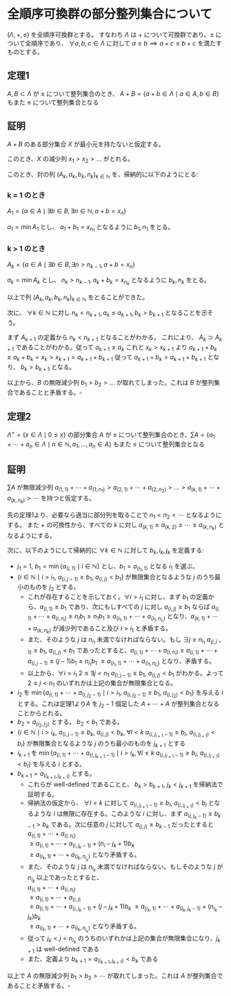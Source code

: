 # 全順序可換群の部分整列集合について

$(\Lambda, +, ≤)$ を全順序可換群とする。
すなわち $\Lambda$ は $+$ について可換群であり、$≤$ について全順序であり、 $\forall a, b, c \in \Lambda$ に対して $a ≤ b \implies a + c ≤ b + c$ を満たすものとする。

## 定理1

$A, B \subset \Lambda$ が $≤$ について整列集合のとき、 $A + B = \{a + b \in \Lambda \mid a \in A, b \in B\}$ もまた $≤$ について整列集合となる

## 証明

$A + B$ のある部分集合 $X$ が最小元を持たないと仮定する。

このとき、$X$ の減少列 $x_1 > x_2 > ...$ がとれる。

このとき、対の列 $(A_k, a_k, b_k, n_k)_{k \in \mathbb{N}}$ を、帰納的に以下のようにとる:

### k = 1 のとき

$A_1 = \{a \in A \mid \exists{b} \in B, \exists{n} \in \mathbb{N}, a + b = x_n \}$

$a_1 = \min{A_1}$ とし、 $a_1 + b_1 = x_{n_1}$ となるように $b_1, n_1$ をとる。

### k > 1 のとき

$A_k = \{a \in A \mid \exists{b} \in B, \exists{n} > n_{k-1}, a + b = x_n \}$

$a_k = \min{A_k}$ とし、 $n_k > n_{k-1}, a_k + b_k = x_{n_k}$ となるように $b_k, n_k$ をとる。

以上で列 $(A_k, a_k, b_k, n_k)_{k \in \mathbb{N}}$ をとることができた。

次に、 $\forall{k} \in \mathbb{N}$ に対し $n_k < n_{k+1}, a_k ≤ a_{k+1}, b_k > b_{k+1}$ となることを示そう。

まず $A_{k+1}$ の定義から $n_k < n_{k+1}$ となることがわかる。
これにより、 $A_k \supset A_{k+1}$ であることがわかる。従って $a_{k+1} ≥ a_k$
これと $x_k > x_{k+1}$ より
$a_{k+1} + b_k ≥ a_k + b_k = x_k > x_{k+1} = a_{k+1} + b_{k+1}$
従って
$a_{k+1} + b_k > a_{k+1} + b_{k+1}$ となり、 $b_k > b_{k+1}$ となる。

以上から、$B$ の無限減少列 $b_1 > b_2 > ...$ が取れてしまった。これは $B$ が整列集合であることと矛盾する。$\square$

## 定理2

$\Lambda^+ = \{x \in \Lambda \mid 0 ≤ x\}$ の部分集合 $A$ が $≤$ について整列集合のとき、$\sum{A} = \{ a_1 + \cdots + a_n \in \Lambda \mid n \in \mathbb{N}, a_1, ..., a_n \in A\}$ もまた $≤$ について整列集合となる

## 証明

$\sum{A}$ が無限減少列 $a_{(1, 1)} + \cdots + a_{(1, n_1)} > a_{(2, 1)} + \cdots + a_{(2, n_2)} > ... > a_{(k, 1)} + \cdots + a_{(k, n_k)} > \cdots$ を持つと仮定する。

先の定理1より、必要なら適当に部分列を取ることで $n_1 < n_2 < \cdots$ となるようにする。
また $+$ の可換性から、すべての $k$ に対し $a_{(k, 1)} ≥ a_{(k, 2)} ≥ \cdots ≥ a_{(k, n_k)}$ となるようにする。

次に、以下のようにして帰納的に $\forall{k} \in \mathbb{N}$ に対して $b_k, i_k, j_k$ を定義する:

- $j_1 = 1, ~ b_1 = \min{\{a_{(i,1)} \mid i \in \mathbb{N}\}}$ とし、$b_1 = a_{(i_1,1)}$ となる $i_1$ を選ぶ。
- $\{i \in \mathbb{N} \mid i > i_1, ~ a_{(i,j-1)} ≥ b_1, ~ a_{(i,j)} < b_1\}$ が無限集合となるような $j$ のうち最小のものを $j_2$ とする。
  - これが存在することを示しておく。$\forall{i} > i_1$ に対し、まず $b_1$ の定義から、$a_{(i,1)} ≥ b_1$ であり、次にもしすべての $j$ に対し $a_{(i,j)} ≥ b_1$ ならば $a_{(i,1)} + \cdots + a_{(i,n_i)} ≥ n_i b_1 ≥ n_1 b_1 ≥ a_{(i_1,1)} + \cdots + a_{(i_1, n_{i_1})}$ となり、$a_{(k,1)} + \cdots + a_{(k,n_k)}$ が減少列であること及び $i > i_1$ と矛盾する。
  - また、そのような $j$ は $n_{i_1}$ 未満でなければならない。もし  $\exists{j} ≥ n_{i_1} ~ a_{(i,j-1)} ≥ b_1, ~ a_{(i,j)} < b_1$ であったとすると、$a_{(i,1)} + \cdots + a_{(i,n_i)} ≥ a_{(i,1)} + \cdots + a_{(i, j-1)} ≥ (j-1)b_1 ≥ n_{i_1} b_1$
  $≥ a_{(i_1, 1)} + \cdots + a_{(i_1, n_{i_1})}$ となり、矛盾する。
  - 以上から、$\forall{i} > i_1 ~ 2 ≤ \exists{j} < n_1 ~ a_{(i,j-1)} ≥ b_1, ~ a_{(i,j)} < b_1$ がわかる。よって $2 ≤ j < n_1$ のいずれかは上記の集合が無限集合となる。
- $i_2$ を $\min{\{ a_{(i,1)} + \cdots + a_{(i,j_2-1)} \mid i > i_1, ~ a_{(i,j_2-1)} ≥ b_1, ~ a_{(i,j_2)} < b_1 \}}$ を与える $i$ とする。これは定理1より$A$ を $j_2-1$ 個足した $A + \cdots + A$ が整列集合となることからとれる。
- $b_2 = a_{(i_2, j_2)}$ とする。 $b_2 < b_1$ である。
- $\{i \in \mathbb{N} \mid i > i_k, ~ a_{(i,j-1)} ≥ b_k, ~ a_{(i,j)} < b_k, ~ \forall{l} < k ~ a_{(i,j_{l+1}-1)} ≥ b_l, ~ a_{(i,j_{l+1})} < b_l \}$ が無限集合となるような $j$ のうち最小のものを $j_{k+1}$ とする
- $i_{k+1}$ を $\min{\{ a_{(i,1)} + \cdots + a_{(i,j_{k+1}-1)} \mid i > i_k, \forall{l} ≤ k ~ a_{(i,j_{l+1}-1)} ≥ b_l, ~ a_{(i,j_{l+1})} < b_l
 \}}$ を与える $i$ とする。
- $b_{k+1} = a_{(i_{k+1}, j_{k+1})}$ とする。
  - これらが well-defined であることと、 $b_k > b_{k+1}, ~ j_k < j_{k+1}$ を帰納法で証明する。
  - 帰納法の仮定から、 $\forall{l} < k$ に対して $a_{(i,j_{l+1}-1)} ≥ b_l, ~ a_{(i,j_{l+1})} < b_l$ となるような $i$ は無限に存在する。このような $i$ に対し、まず $a_{(i,j_k-1)} ≥ b_{k-1} > b_k$ である。次に任意の $j$ に対して $a_{(i,j)} ≥ b_{k-1}$ だったとすると <br>
  $a_{(i,1)} + \cdots + a_{(i,n_i)}$<br>
  $≥ a_{(i,1)} + \cdots + a_{(i,j_k-1)} + (n_i - j_k + 1)b_k$<br>
  $≥ a_{(i_k,1)} + \cdots + a_{(i_k, n_{i_k})}$ となり矛盾する。
  - また、そのような $j$ は $n_{i_k}$ 未満でなければならない。もしそのような $j$ が $n_{i_k}$ 以上であったとすると、<br>
  $a_{(i,1)} + \cdots + a_{(i,n_i)}$<br>
  $≥ a_{(i,1)} + \cdots + a_{(i,j)}$<br>
  $≥ a_{(i,1)} + \cdots + a_{(i,j_k-1)} + (j-j_k+1) b_k$
  $≥ a_{(i_k,1)} + \cdots + a_{(i_k, j_k-1)} + (n_{i_k}-j_k) b_k$<br>
  $≥ a_{(i_k,1)} + \cdots + a_{(i_k, n_{i_k})}$ となり矛盾する。
  - 従って $j_k < j < n_{i_k}$ のうちのいずれかは上記の集合が無限集合になり、$j_{k+1}$ は well-defined である
  - また、定義より $b_{k+1} = a_{(i_{k+1},j_{k+1})} < b_k$ である


以上で $A$ の無限減少列 $b_1 > b_2 > \cdots$ が取れてしまった。これは $A$ が整列集合であることと矛盾する。$\square$
